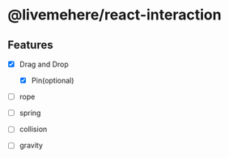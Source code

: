 # @livemehere/react-interaction

## Features

- [x] Drag and Drop
  - [x] Pin(optional)
- [ ] rope
- [ ] spring
- [ ] collision
- [ ] gravity

